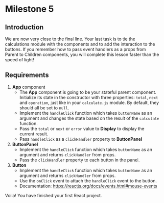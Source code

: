 # Milestone 5

## Introduction
We are now very close to the final line. Your last task is to tie the calculations module with the components and to add the interaction to the buttons. If you remember how to pass event handlers as a props from Parent to Children components, you will complete this lesson faster than the speed of light!

## Requirements

1. **App** component
    - The **App** component is going to be your stateful parent component. Initialize its state in the constructor with three
     properties: `total`, `next` and `operation`, just like in your `calculate.js` module. By default, they should all
     be set to `null`.
    - Implement the `handleClick` function which takes `buttonName` as an argument and changes the state based on the result of the `calculate` function.
    - Pass the `total` or `next` or `error` value to **Display** to display the current result.
    - Pass `handleClick` as a `clickHandler` property to **ButtonPanel**
2. **ButtonPanel**
    - Implement the `handleClick` function which takes `buttonName` as an argument and returns `clickHandler` from props.
    - Pass the `clickHandler` property to each button in the panel.
3. **Button**
    - Implement the `handleClick` function which takes `buttonName` as an argument and returns `clickHandler` from props.
    - Use the `onClick` event to attach the `handleClick` event to the button.
    - Documentation: https://reactjs.org/docs/events.html#mouse-events

Voila! You have finished your first React project.

